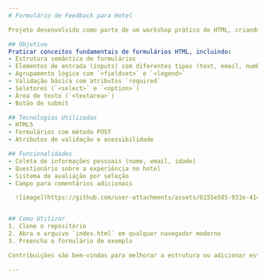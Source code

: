 ```yaml
---
# Formulário de Feedback para Hotel

Projeto desenvolvido como parte de um workshop prático de HTML, criando um formulário completo para coleta de feedback de hóspedes.

## Objetivo
Praticar conceitos fundamentais de formulários HTML, incluindo:
- Estrutura semântica de formulários
- Elementos de entrada (inputs) com diferentes tipos (text, email, number, radio, checkbox)
- Agrupamento lógico com `<fieldset>` e `<legend>`
- Validação básica com atributos `required`
- Seletores (`<select>` e `<option>`)
- Área de texto (`<textarea>`)
- Botão de submit

## Tecnologias Utilizadas
- HTML5 
- Formulários com método POST
- Atributos de validação e acessibilidade

## Funcionalidades
- Coleta de informações pessoais (nome, email, idade)
- Questionário sobre a experiência no hotel
- Sistema de avaliação por seleção
- Campo para comentários adicionais

  ![image](https://github.com/user-attachments/assets/6155e585-931e-4147-aee3-221ca0dd794a)


## Como Utilizar
1. Clone o repositório
2. Abra o arquivo `index.html` em qualquer navegador moderno
3. Preencha o formulário de exemplo

Contribuições são bem-vindas para melhorar a estrutura ou adicionar estilização CSS!

---
```

